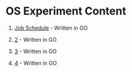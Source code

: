 # OS Experiment Content

1. [Job Schedule](https://github.com/Glutamine525/os1) - Written in GO

2. [2](https://github.com/Glutamine525/os2) - Written in GO

3. [3](https://github.com/Glutamine525/os3) - Written in GO

4. [4](https://github.com/Glutamine525/os4) - Written in GO
